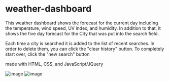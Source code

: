 # weather-dashboard

This weather dashboard shows the forecast for the current day including the temperature, wind speed, UV index, and humidity. In addition to that, it shows the five day forecast for the City that was put into the search field.

Each time a city is searched it is added to the list of recent searches. In order to delete them, you can click the "clear history" button. To completely start over, click the "new search" button

made with HTML, CSS, and JavaScript/JQuery


![image](https://user-images.githubusercontent.com/25352227/116833131-15cdc280-ab7d-11eb-815c-5e5c9a74e5e0.png)
![image](https://user-images.githubusercontent.com/25352227/116833138-22eab180-ab7d-11eb-964c-49149d4e08fc.png)

